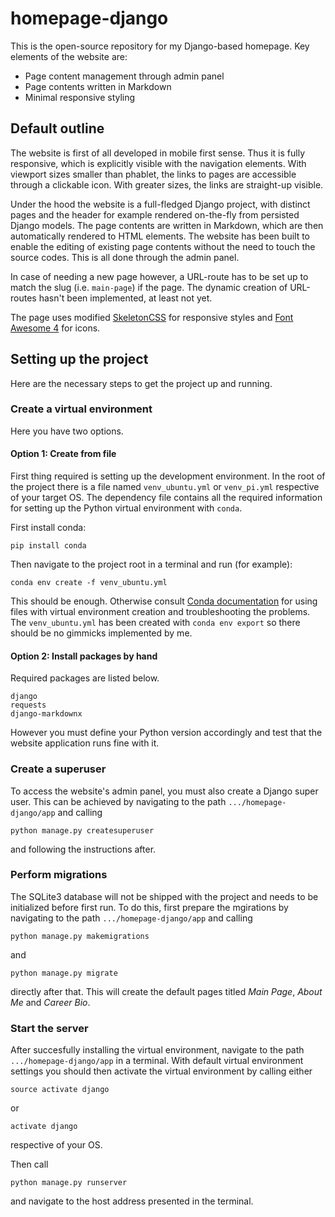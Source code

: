 # homepage-django

This is the open-source repository for my Django-based homepage. Key elements of the website are:

 - Page content management through admin panel
 - Page contents written in Markdown
 - Minimal responsive styling

## Default outline

The website is first of all developed in mobile first sense. Thus it is fully responsive, which is explicitly visible with the navigation elements. With viewport sizes smaller than phablet, the links to pages are accessible through a clickable icon. With greater sizes, the links are straight-up visible.

Under the hood the website is a full-fledged Django project, with distinct pages and the header for example rendered on-the-fly from persisted Django models. The page contents are written in Markdown, which are then automatically rendered to HTML elements. The website has been built to enable the editing of existing page contents without the need to touch the source codes. This is all done through the admin panel.

In case of needing a new page however, a URL-route has to be set up to match the slug (i.e. `main-page`) if the page. The dynamic creation of URL-routes hasn't been implemented, at least not yet.

The page uses modified [SkeletonCSS](www.getskeleton.com) for responsive styles and [Font Awesome 4](http://fontawesome.io/) for icons.

## Setting up the project

Here are the necessary steps to get the project up and running.

### Create a virtual environment

Here you have two options.

#### Option 1: Create from file

First thing required is setting up the development environment. In the root of the project there is a file named `venv_ubuntu.yml` or `venv_pi.yml` respective of your target OS. The dependency file contains all the required information for setting up the Python virtual environment with `conda`.

First install conda:

    pip install conda

Then navigate to the project root in a terminal and run (for example):

    conda env create -f venv_ubuntu.yml

This should be enough. Otherwise consult [Conda documentation](https://conda.io/docs/) for using files with virtual environment creation and troubleshooting the problems. The `venv_ubuntu.yml` has been created with `conda env export` so there should be no gimmicks implemented by me.

#### Option 2: Install packages by hand

Required packages are listed below. 

    django
    requests
    django-markdownx

However you must define your Python version accordingly and test that the website application runs fine with it.

### Create a superuser

To access the website's admin panel, you must also create a Django super user. This can be achieved by navigating to the path `.../homepage-django/app` and calling

    python manage.py createsuperuser

and following the instructions after.

### Perform migrations

The SQLite3 database will not be shipped with the project and needs to be initialized before first run. To do this, first prepare the mgirations by navigating to the path `.../homepage-django/app` and calling

    python manage.py makemigrations

and

    python manage.py migrate

directly after that. This will create the default pages titled *Main Page*, *About Me* and *Career Bio*. 

### Start the server

After succesfully installing the virtual environment, navigate to the path `.../homepage-django/app` in a terminal. With default virtual environment settings you should then activate the virtual environment by calling either

    source activate django

or
    
    activate django

respective of your OS.

Then call

    python manage.py runserver

and navigate to the host address presented in the terminal.


